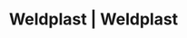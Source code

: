 ---
Link: "file:/Users/vinayakpatel/Downloads/www.weldplast.cz/eshop_products_compare/add/eshop-products-variant193"
product_name: "null"
product_id: "null"
title: "Weldplast | Weldplast"
product_desc: ""
product_specs: ""
product_downloads: ""
href: ""
accessories: ""
similar_products: ""
---
